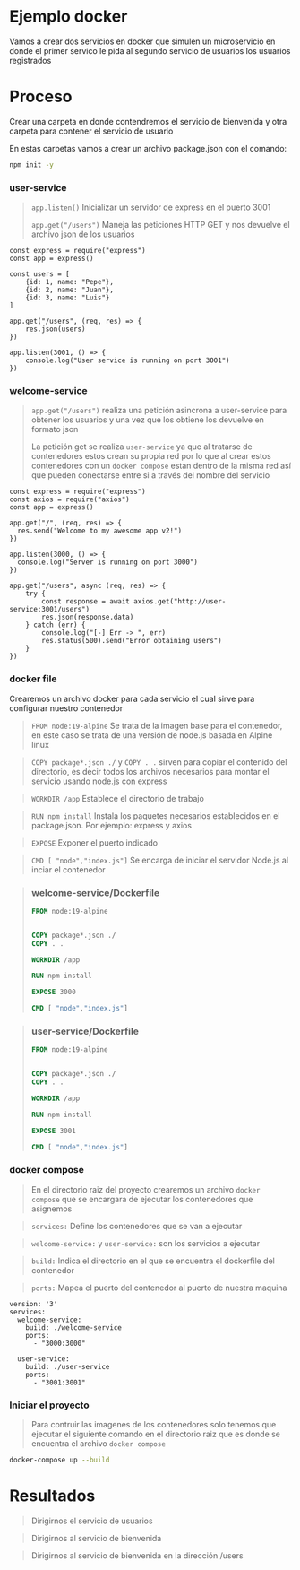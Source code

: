 # **Ejemplo docker**
Vamos a crear dos servicios en docker que simulen un microservicio en donde el primer servico le pida al segundo servicio de usuarios los usuarios registrados

# **Proceso**
Crear una carpeta en donde contendremos el servicio de bienvenida y otra carpeta para contener el servicio de usuario

En estas carpetas vamos a crear un archivo package.json con el comando:
```BASH
npm init -y
```

### **user-service**
>`app.listen()` Inicializar un servidor de express en el puerto 3001
> 
>`app.get("/users")` Maneja las peticiones HTTP GET y nos devuelve el archivo json de los usuarios
```JS
const express = require("express")
const app = express()

const users = [
    {id: 1, name: "Pepe"},
    {id: 2, name: "Juan"},
    {id: 3, name: "Luis"}
]

app.get("/users", (req, res) => {
    res.json(users)
})

app.listen(3001, () => {
    console.log("User service is running on port 3001")
})
```

### **welcome-service**
>`app.get("/users")` realiza una petición asincrona a user-service para obtener los usuarios y una vez que los obtiene los devuelve en formato json
>
>La petición get se realiza `user-service` ya que al tratarse de contenedores estos crean su propia red por lo que al crear estos contenedores con un `docker compose` estan dentro de la misma red así que pueden conectarse entre si a través del nombre del servicio
```JS
const express = require("express")
const axios = require("axios")
const app = express()

app.get("/", (req, res) => {
  res.send("Welcome to my awesome app v2!")
})

app.listen(3000, () => {
  console.log("Server is running on port 3000")
})

app.get("/users", async (req, res) => {
    try {
        const response = await axios.get("http://user-service:3001/users")
        res.json(response.data)
    } catch (err) {
        console.log("[-] Err -> ", err)
        res.status(500).send("Error obtaining users")
    }
})
```

### **docker file**
Crearemos un archivo docker para cada servicio el cual sirve para configurar nuestro contenedor

>`FROM node:19-alpine` Se trata de la imagen base para el contenedor, en este caso se trata de una versión de node.js basada en Alpine linux

>`COPY package*.json ./` y `COPY . .` sirven para copiar el contenido del directorio, es decir todos los archivos necesarios para montar el servicio usando node.js con express

>`WORKDIR /app` Establece el directorio de trabajo

>`RUN npm install` Instala los paquetes necesarios establecidos en el package.json. Por ejemplo: express y axios

>`EXPOSE` Exponer el puerto indicado

>`CMD [ "node","index.js"]` Se encarga de iniciar el servidor Node.js al inciar el contenedor

> ### welcome-service/Dockerfile
>```Dockerfile
>FROM node:19-alpine
>
>
>COPY package*.json ./
>COPY . .
>
>WORKDIR /app
>
>RUN npm install
>
>EXPOSE 3000
>
>CMD [ "node","index.js"]
>```

> ### user-service/Dockerfile
>```Dockerfile
>FROM node:19-alpine
>
>
>COPY package*.json ./
>COPY . .
>
>WORKDIR /app
>
>RUN npm install
>
>EXPOSE 3001
>
>CMD [ "node","index.js"]
>```

### **docker compose**
>En el directorio raiz del proyecto crearemos un archivo `docker compose` que se encargara de ejecutar los contenedores que asignemos

>`services:` Define los contenedores que se van a ejecutar

>`welcome-service:` y `user-service:` son los servicios a ejecutar

>`build:` Indica el directorio en el que se encuentra el dockerfile del contenedor

>`ports:` Mapea el puerto del contenedor al puerto de nuestra maquina 

```YML
version: '3'
services:
  welcome-service:
    build: ./welcome-service
    ports:
      - "3000:3000"

  user-service:
    build: ./user-service
    ports:
      - "3001:3001"
```

### **Iniciar el proyecto**
>Para contruir las imagenes de los contenedores solo tenemos que ejecutar el siguiente comando en el directorio raiz que es donde se encuentra el archivo `docker compose`

```BASH
docker-compose up --build
```

# Resultados
>Dirigirnos el servicio de usuarios
><img src="">

>Dirigirnos al servicio de bienvenida
><img src="">

>Dirigirnos al servicio de bienvenida en la dirección /users
><img src="">